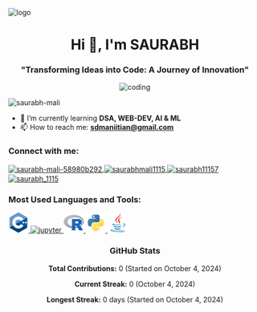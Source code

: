 ![logo](https://github.com/SAUARBH-MALI11/profile/blob/main/github-header-image%20(3).png?raw=true)
<h1 align="center">Hi 👋, I'm SAURABH</h1>
<h3 align="center">"Transforming Ideas into Code: A Journey of Innovation"</h3>

<p align="center">
    <img width="400" src="https://media4.giphy.com/media/RbDKaczqWovIugyJmW/giphy.gif" alt="coding" />
</p>

<p align="left">
    <img src="https://komarev.com/ghpvc/?username=saurabh-mali&label=Profile%20views&color=0e75b6&style=flat" alt="saurabh-mali" />
</p>

- 🌱 I’m currently learning **DSA, WEB-DEV, AI & ML**  
- 📫 How to reach me: **sdmaniitian@gmail.com**

<h3 align="left">Connect with me:</h3>
<p align="left">
    <a href="https://linkedin.com/in/saurabh-mali-58980b292" target="blank">
        <img align="center" src="https://raw.githubusercontent.com/rahuldkjain/github-profile-readme-generator/master/src/images/icons/Social/linked-in-alt.svg" alt="saurabh-mali-58980b292" height="30" width="40" />
    </a>
    <a href="https://kaggle.com/saurabhmali1115" target="blank">
        <img align="center" src="https://raw.githubusercontent.com/rahuldkjain/github-profile-readme-generator/master/src/images/icons/Social/kaggle.svg" alt="saurabhmali1115" height="30" width="40" />
    </a>
    <a href="https://www.codechef.com/users/saurabh11157" target="blank">
        <img align="center" src="https://cdn.jsdelivr.net/npm/simple-icons@3.1.0/icons/codechef.svg" alt="saurabh11157" height="30" width="40" />
    </a>
    <a href="https://www.hackerrank.com/saurabh_1115" target="blank">
        <img align="center" src="https://raw.githubusercontent.com/rahuldkjain/github-profile-readme-generator/master/src/images/icons/Social/hackerrank.svg" alt="saurabh_1115" height="30" width="40" />
    </a>
</p>

<h3 align="left">Most Used Languages and Tools:</h3>
<p align="left">
    <a href="https://www.w3schools.com/cpp/" target="_blank" rel="noreferrer">
        <img src="https://raw.githubusercontent.com/devicons/devicon/master/icons/cplusplus/cplusplus-original.svg" alt="cplusplus" width="40" height="40"/>
    </a>
    <a href="https://jupyter.org/" target="_blank" rel="noreferrer">
        <img src="https://raw.githubusercontent.com/jupyter/design/master/jupyterlogo/svg/jupyterlogo.svg" alt="jupyter" width="40" height="40"/>
    </a>
    <a href="https://www.r-project.org/" target="_blank" rel="noreferrer">
        <img src="https://raw.githubusercontent.com/devicons/devicon/master/icons/r/r-original.svg" alt="r" width="40" height="40"/>
    </a>
    <a href="https://www.python.org/" target="_blank" rel="noreferrer">
        <img src="https://raw.githubusercontent.com/devicons/devicon/master/icons/python/python-original.svg" alt="python" width="40" height="40"/>
    </a>
    <a href="https://www.java.com/" target="_blank" rel="noreferrer">
        <img src="https://raw.githubusercontent.com/devicons/devicon/master/icons/java/java-original.svg" alt="java" width="40" height="40"/>
    </a>
</p>

<!-- Instead of relying on dynamic GitHub Stats APIs -->
<h3 align="center">GitHub Stats</h3>
<p align="center">
    <b>Total Contributions:</b> 0 (Started on October 4, 2024)
</p>

<p align="center">
    <b>Current Streak:</b> 0 (October 4, 2024)
</p>

<p align="center">
    <b>Longest Streak:</b> 0 days (Started on October 4, 2024)
</p>
